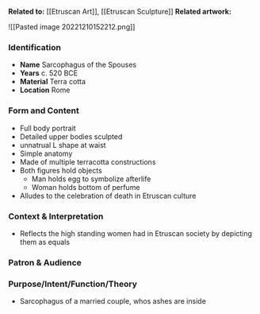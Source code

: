 **Related to:** [[Etruscan Art]], [[Etruscan Sculpture]] 
**Related artwork:** 

![[Pasted image 20221210152212.png]]

### Identification
- **Name** Sarcophagus of the Spouses 
- **Years** c. 520 BCE
- **Material** Terra cotta 
- **Location** Rome

### Form and Content
- Full body portrait
- Detailed upper bodies sculpted
- unnatrual L shape at waist
- Simple anatomy
- Made of multiple terracotta constructions
- Both figures hold objects
	- Man holds egg to symbolize afterlife
	- Woman holds bottom of perfume
- Alludes to the celebration of death in Etruscan culture

### Context & Interpretation
- Reflects the high standing women had in Etruscan society by depicting them as equals

### Patron & Audience


### Purpose/Intent/Function/Theory
- Sarcophagus of a married couple, whos ashes are inside